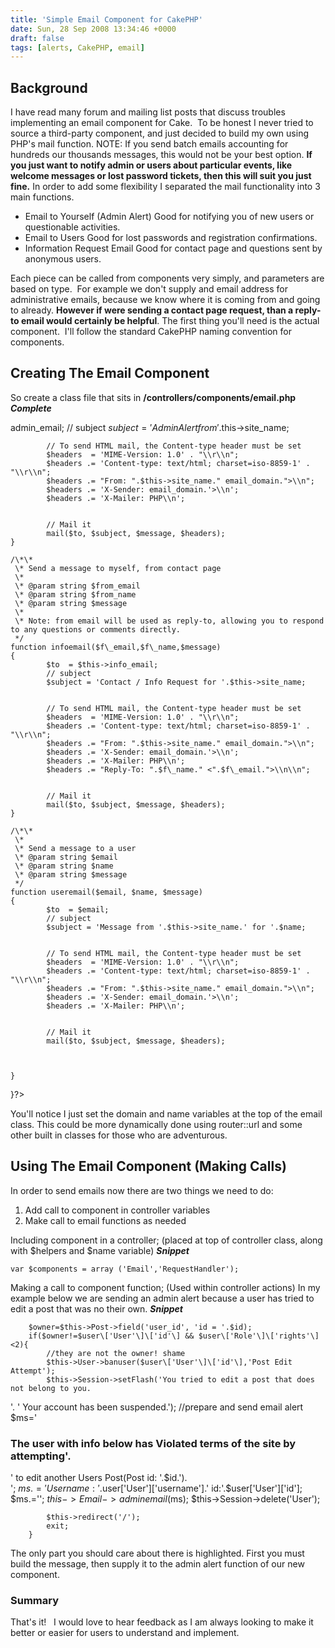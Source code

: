 ```yaml
---
title: 'Simple Email Component for CakePHP'
date: Sun, 28 Sep 2008 13:34:46 +0000
draft: false
tags: [alerts, CakePHP, email]
---
```


Background
----------

I have read many forum and mailing list posts that discuss troubles implementing an email component for Cake.  To be honest I never tried to source a third-party component, and just decided to build my own using PHP's mail function. NOTE: If you send batch emails accounting for hundreds our thousands messages, this would not be your best option. **If you just want to notify admin or users about particular events, like welcome messages or lost password tickets, then this will suit you just fine.** In order to add some flexibility I separated the mail functionality into 3 main functions.

*   Email to Yourself (Admin Alert) Good for notifying you of new users or questionable activities.
*   Email to Users Good for lost passwords and registration confirmations.
*   Information Request Email Good for contact page and questions sent by anonymous users.

Each piece can be called from components very simply, and parameters are based on type.  For example we don't supply and email address for administrative emails, because we know where it is coming from and going to already. **However if were sending a contact page request, than a reply-to email would certainly be helpful**. The first thing you'll need is the actual component.  I'll follow the standard CakePHP naming convention for components.

Creating The Email Component
----------------------------

So create a class file that sits in **/controllers/components/email.php** _**Complete**_

admin_email;
			// subject
			$subject = 'Admin Alert from '.$this->site_name;					
			
			
			// To send HTML mail, the Content-type header must be set
			$headers  = 'MIME-Version: 1.0' . "\\r\\n";
			$headers .= 'Content-type: text/html; charset=iso-8859-1' . "\\r\\n";
			$headers .= "From: ".$this->site_name." email_domain.">\\n";
	  		$headers .= 'X-Sender: email_domain.'>\\n';
	  		$headers .= 'X-Mailer: PHP\\n';
			
			
			// Mail it
			mail($to, $subject, $message, $headers);
	}
	
	/\*\*
	 \* Send a message to myself, from contact page
	 \* 
	 \* @param string $from_email
	 \* @param string $from_name
	 \* @param string $message
	 \* 
	 \* Note: from email will be used as reply-to, allowing you to respond to any questions or comments directly.
	 */
	function infoemail($f\_email,$f\_name,$message)
	{
	  		$to  = $this->info_email;
			// subject
			$subject = 'Contact / Info Request for '.$this->site_name;					
			
			
			// To send HTML mail, the Content-type header must be set
			$headers  = 'MIME-Version: 1.0' . "\\r\\n";
			$headers .= 'Content-type: text/html; charset=iso-8859-1' . "\\r\\n";
			$headers .= "From: ".$this->site_name." email_domain.">\\n";
	  		$headers .= 'X-Sender: email_domain.'>\\n';
	  		$headers .= 'X-Mailer: PHP\\n';
			$headers .= "Reply-To: ".$f\_name." <".$f\_email.">\\n\\n";	  
	  
			
			// Mail it
			mail($to, $subject, $message, $headers);
	}
	
	/\*\*
	 \* 
	 \* Send a message to a user 
	 \* @param string $email
	 \* @param string $name
	 \* @param string $message
	 */
	function useremail($email, $name, $message)
	{
			$to  = $email;
			// subject
			$subject = 'Message from '.$this->site_name.' for '.$name;					
			
			
			// To send HTML mail, the Content-type header must be set
			$headers  = 'MIME-Version: 1.0' . "\\r\\n";
			$headers .= 'Content-type: text/html; charset=iso-8859-1' . "\\r\\n";
			$headers .= "From: ".$this->site_name." email_domain.">\\n";
	  		$headers .= 'X-Sender: email_domain.'>\\n';
	  		$headers .= 'X-Mailer: PHP\\n';
			
			
			// Mail it
			mail($to, $subject, $message, $headers);



	}
	
}?>

You'll notice I just set the domain and name variables at the top of the email class. This could be more dynamically done using router::url and some other built in classes for those who are adventurous.

Using The Email Component (Making Calls)
----------------------------------------

In order to send emails now there are two things we need to do:

1.  Add call to component in controller variables
2.  Make call to email functions as needed

Including component in a controller; (placed at top of controller class, along with $helpers and $name variable) **_Snippet_**

	var $components = array ('Email','RequestHandler'); 

Making a call to component function; (Used within controller actions) In my example below we are sending an admin alert because a user has tried to edit a post that was no their own. **_Snippet_**

		$owner=$this->Post->field('user_id', 'id = '.$id);
		if($owner!=$user\['User'\]\['id'\] && $user\['Role'\]\['rights'\]<2){
			//they are not the owner! shame
			$this->User->banuser($user\['User'\]\['id'\],'Post Edit Attempt');
			$this->Session->setFlash('You tried to edit a post that does not belong to you.   
'.
' Your account has been suspended.');
			//prepare and send email alert
			$ms='

### The user with info below has Violated terms of the site by attempting'.
' to edit another Users Post(Post id: '.$id.').  
';
			$ms.='Username: '.$user\['User'\]\['username'\].' id:'.$user\['User'\]\['id'\];
			$ms.='';
			$this->Email->adminemail($ms);
			$this->Session->delete('User');

			$this->redirect('/');
			exit;
		}

The only part you should care about there is highlighted. First you must build the message, then supply it to the admin alert function of our new component.

### Summary

That's it!   I would love to hear feedback as I am always looking to make it better or easier for users to understand and implement.
